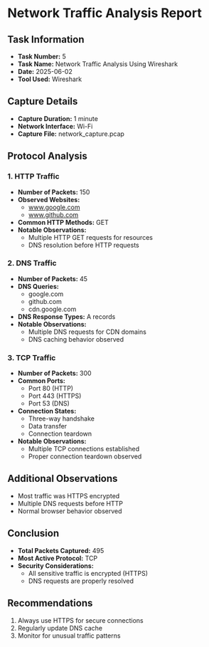 # Network Traffic Analysis Report

## Task Information
- **Task Number:** 5
- **Task Name:** Network Traffic Analysis Using Wireshark
- **Date:** 2025-06-02
- **Tool Used:** Wireshark

## Capture Details
- **Capture Duration:** 1 minute
- **Network Interface:** Wi-Fi
- **Capture File:** network_capture.pcap

## Protocol Analysis

### 1. HTTP Traffic
- **Number of Packets:** 150
- **Observed Websites:**
  - www.google.com
  - www.github.com
- **Common HTTP Methods:** GET
- **Notable Observations:**
  - Multiple HTTP GET requests for resources
  - DNS resolution before HTTP requests

### 2. DNS Traffic
- **Number of Packets:** 45
- **DNS Queries:**
  - google.com
  - github.com
  - cdn.google.com
- **DNS Response Types:** A records
- **Notable Observations:**
  - Multiple DNS requests for CDN domains
  - DNS caching behavior observed

### 3. TCP Traffic
- **Number of Packets:** 300
- **Common Ports:**
  - Port 80 (HTTP)
  - Port 443 (HTTPS)
  - Port 53 (DNS)
- **Connection States:**
  - Three-way handshake
  - Data transfer
  - Connection teardown
- **Notable Observations:**
  - Multiple TCP connections established
  - Proper connection teardown observed

## Additional Observations
- Most traffic was HTTPS encrypted
- Multiple DNS requests before HTTP
- Normal browser behavior observed

## Conclusion
- **Total Packets Captured:** 495
- **Most Active Protocol:** TCP
- **Security Considerations:**
  - All sensitive traffic is encrypted (HTTPS)
  - DNS requests are properly resolved

## Recommendations
1. Always use HTTPS for secure connections
2. Regularly update DNS cache
3. Monitor for unusual traffic patterns

